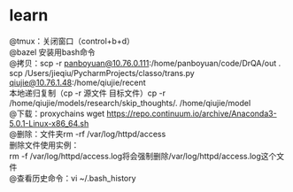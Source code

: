 # learn
@tmux：关闭窗口（control+b+d）<br>
@bazel 安装用bash命令<br>
@拷贝：scp -r panboyuan@10.76.0.111:/home/panboyuan/code/DrQA/out .<br>
scp /Users/jieqiu/PycharmProjects/classo/trans.py qiujie@10.76.1.48:/home/qiujie/recent<br>
本地递归复制（cp -r 源文件 目标文件）cp -r /home/qiujie/models/research/skip_thoughts/. /home/qiujie/model<br>
@下载：proxychains wget https://repo.continuum.io/archive/Anaconda3-5.0.1-Linux-x86_64.sh<br>
@删除：文件夹rm -rf /var/log/httpd/access<br>
删除文件使用实例：<br>
rm -f /var/log/httpd/access.log将会强制删除/var/log/httpd/access.log这个文件<br>
@查看历史命令：vi ~/.bash_history<br>

